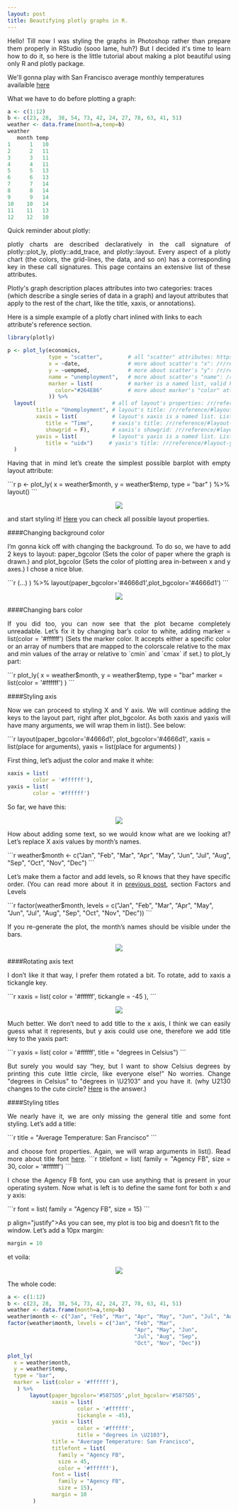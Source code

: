 ```yaml
---
layout: post
title: Beautifying plotly graphs in R.
---
```

<p align="justify">Hello!
Till now I was styling the graphs in Photoshop rather than prepare them properly in RStudio (sooo lame, huh?) But I decided it's time to learn how to do it, so here is the little tutorial about making a plot beautiful using only R and plotly package. 

We'll gonna play with San Francisco average monthly temperatures availaible <a href="http://www.holiday-weather.com/san_francisco/averages/">here</a></p>

What we have to do before plotting a graph:
```r
a <- c(1:12)
b <- c(23, 28,	38, 54,	73, 42,	24, 27,	78, 63,	41, 51)
weather <- data.frame(month=a,temp=b)
weather
   month temp
1      1   10
2      2   11
3      3   11
4      4   11
5      5   13
6      6   13
7      7   14
8      8   14
9      9   14
10    10   14
11    11   13
12    12   10
```

Quick  reminder  about plotly:
<p align="justify">
plotly charts are described declaratively in the call signature of plotly::plot_ly, plotly::add_trace, and plotly::layout. Every aspect of a plotly chart (the colors, the grid-lines, the data, and so on) has a corresponding key in these call signatures. This page contains an extensive list of these attributes.

Plotly's graph description places attributes into two categories: traces (which describe a single series of data in a graph) and layout attributes that apply to the rest of the chart, like the title, xaxis, or annotations).

Here is a simple example of a plotly chart inlined with links to each attribute's reference section.</p>
```r
library(plotly)

p <- plot_ly(economics,
             type = "scatter",        # all "scatter" attributes: https://plot.ly/r/reference/#scatter
             x = ~date,               # more about scatter's "x": /r/reference/#scatter-x
             y = ~uempmed,            # more about scatter's "y": /r/reference/#scatter-y
             name = "unemployment",   # more about scatter's "name": /r/reference/#scatter-name
             marker = list(           # marker is a named list, valid keys: /r/reference/#scatter-marker
               color="#264E86"        # more about marker's "color" attribute: /r/reference/#scatter-marker-color
             )) %>%
  layout(                        # all of layout's properties: /r/reference/#layout
         title = "Unemployment", # layout's title: /r/reference/#layout-title
         xaxis = list(           # layout's xaxis is a named list. List of valid keys: /r/reference/#layout-xaxis
            title = "Time",      # xaxis's title: /r/reference/#layout-xaxis-title
            showgrid = F),       # xaxis's showgrid: /r/reference/#layout-xaxis-showgrid
         yaxis = list(           # layout's yaxis is a named list. List of valid keys: /r/reference/#layout-yaxis
            title = "uidx")     # yaxis's title: /r/reference/#layout-yaxis-title
  )
 ```
 
<p align="justify">Having that in mind let’s create the simplest possible barplot with empty layout attribute:</p>
```r
p <- plot_ly(
    x = weather$month,
    y = weather$temp,
    type = "bar"
) %>%
layout()
```
<p align="center">
  <img src="/images/beautifying_plot/naked_plot.png">
</p>

<p align="justify">and  start styling it! <a href="https://plot.ly/r/reference/#layout">Here</a> you can check all possible layout properties.

####Changing background color

<p align="justify">I’m gonna kick off with changing the background. To do so, we have to add 2 keys to layout:
paper_bgcolor (Sets the color of paper where the graph is drawn.) and  plot_bgcolor (Sets the color of plotting area in-between x and y axes.) I chose a nice blue.</p>
```r
(…)
   ) %>%
layout(paper_bgcolor='#4666d1',plot_bgcolor='#4666d1')
```

<p align="center">
  <img src="/images/beautifying_plot/blue.png">
</p>



####Changing bars color

<p align="justify">If you did too, you can now see that the plot became completely unreadable. Let’s fix it by changing bar’s color to white, adding marker = list(color = '#ffffff') (Sets the marker color. It accepts either a specific color or an array of numbers that are mapped to the colorscale relative to the max and min values of the array or relative to `cmin` and `cmax` if set.) to plot_ly part:</p>
```r
plot_ly(
    x = weather$month,
    y = weather$temp,
    type = "bar"
    marker = list(color = '#ffffff')
   )
```

####Styling axis

<p align="justify">Now we can proceed to styling X and Y axis.  We will continue adding the keys to the layout part, right after plot_bgcolor. As both xaxis and yaxis will have many arguments, we will wrap them in list(). See below:</p>
```r
layout(paper_bgcolor='#4666d1',
 	     plot_bgcolor='#4666d1',
       xaxis = list(place for arguments),
       yaxis = list(place for arguments)
)

First thing, let’s adjust the color and make it white:
```r
xaxis = list(
        color = '#ffffff'),
yaxis = list(
        color = '#ffffff')
```

So far, we have this:
<p align="center">
  <img src="/images/beautifying_plot/blue_plot.png">
</p>

<p align="justify">How about adding some text, so we would know what are we looking at? Let’s replace X axis values by month’s names. </p>
```r
weather$month <- c("Jan", "Feb", "Mar", "Apr", "May", "Jun", "Jul", "Aug", "Sep", "Oct", "Nov", "Dec")
```

<p align="justify">Let’s make them a factor and add levels, so R knows that they have specific order. (You can read more about it in <a href="https://doyouevendata.github.io/Extra-Simple-GGPLOT2-Graphs-in-RStudio/">previous post</a>, section Factors and Levels</p>
```r
factor(weather$month, levels = c("Jan", "Feb", "Mar", 
                                        "Apr", "May", "Jun", 
                                        "Jul", "Aug", "Sep", 
                                        "Oct", "Nov", "Dec"))
```                                        

<p align="justify">If you re-generate the plot, the month’s names should be visible under the bars.</p>

<p align="center">
  <img src="/images/beautifying_plot/months_prosto.png">
</p>

####Rotating axis text
<p align="justify">I don’t like it that way, I prefer them rotated a bit. To rotate, add to xaxis a tickangle key.</p>
```r
xaxis = list(
        color = '#ffffff',
        tickangle = -45
),
```
<p align="center">
  <img src="/images/beautifying_plot/months_krzywo.png">
</p>

<p align="justify">Much better. We don’t need to add title to the x axis, I think we can easily guess what it represents, but y axis could use one, therefore we add title key to the yaxis part:</p>
```r
yaxis = list(
              color = '#ffffff',
              title = "degrees in Celsius")
 ```
 
<p align="justify">But surely you would say “hey, but I want to show Celsius degrees by printing this cute little circle, like everyone else!” No worries.  Change "degrees in Celsius" to "degrees in \U2103" and you have it. (why U2130 changes to the cute circle? <a href="http://www.fileformat.info/info/unicode/char/2103/index.htm">Here</a> is the answer.)</p>

####Styling titles

<p align="justify">We nearly have it, we are only missing the general title and some font styling. Let’s add a title:</p>
```r
title = "Average Temperature: San Francisco"
```

<p align="justify">and choose font properties. Again, we will wrap arguments in list(). Read more about title font <a href="https://plot.ly/r/reference/#layout-title">here</a>.
```r
titlefont = list(
                family = "Agency FB",
                size = 30,
                color = '#ffffff')
```            

<p align="justify">I chose the Agency FB font, you can use anything that is present in your operating system. Now what is left is to define the same font for both x and y axis:</p>
```r
font = list(
                family = "Agency FB",
                size = 15)
```   

p align="justify">As you can see, my plot is too big and doesn’t fit to the window. Let’s add a 10px margin:</p>
```r
margin = 10
```
et voila:
<p align="center">
  <img src="/images/beautifying_plot/final.png">
</p>

The whole code:

```r
a <- c(1:12)
b <- c(23, 28,	38, 54,	73, 42,	24, 27,	78, 63,	41, 51)
weather <- data.frame(month=a,temp=b)
weather$month <- c("Jan", "Feb", "Mar", "Apr", "May", "Jun", "Jul", "Aug", "Sep", "Oct", "Nov", "Dec")
factor(weather$month, levels = c("Jan", "Feb", "Mar", 
                                        "Apr", "May", "Jun", 
                                        "Jul", "Aug", "Sep", 
                                        "Oct", "Nov", "Dec"))

plot_ly(
  x = weather$month,
  y = weather$temp,
  type = "bar",
  marker = list(color = '#ffffff'),
   ) %>%
       layout(paper_bgcolor='#5875D5',plot_bgcolor='#5875D5',
              xaxis = list(
                      color = '#ffffff',
                      tickangle = -45),
              yaxis = list(
                      color = '#ffffff',
                      title = "degrees in \U2103"),
              title = "Average Temperature: San Francisco",
              titlefont = list(
                family = "Agency FB",
                size = 45,
                color = '#ffffff'),
              font = list(
                family = "Agency FB",
                size = 15),
              margin = 10
        )
```
